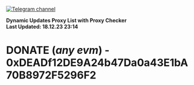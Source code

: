 [![Telegram channel](https://img.shields.io/endpoint?url=https://runkit.io/damiankrawczyk/telegram-badge/branches/master?url=https://t.me/n4z4v0d)](https://t.me/n4z4v0d) 

**Dynamic Updates Proxy List with Proxy Checker**  
**Last Updated: 18.12.23 23:14**

# DONATE (_any evm_) - 0xDEADf12DE9A24b47Da0a43E1bA70B8972F5296F2
